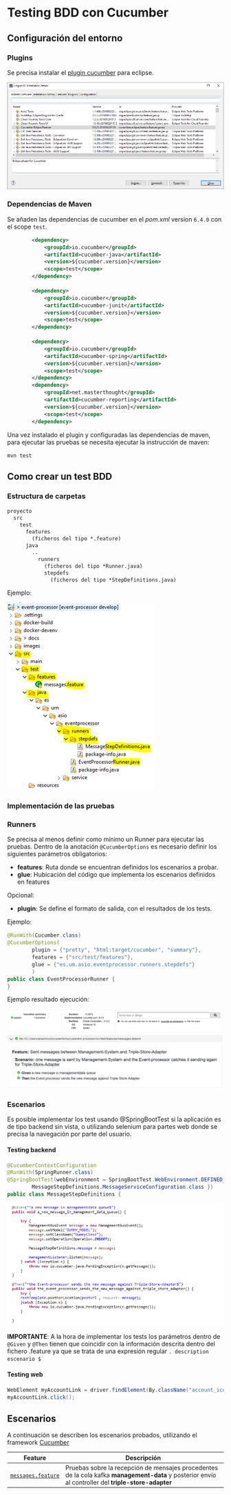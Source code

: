# Testing BDD con Cucumber

## Configuración del entorno

### Plugins

Se precisa instalar el [plugin cucumber](http://cucumber.github.com/cucumber-eclipse/update-site) para eclipse.

<img src="img/pluginCucumber.png"/>

### Dependencias de Maven

Se añaden las dependencias de cucumber en el _pom.xml_ version `6.4.0` con el scope `test`.

```xml
        <dependency>
            <groupId>io.cucumber</groupId>
            <artifactId>cucumber-java</artifactId>
            <version>${cucumber.version}</version>
            <scope>test</scope>
        </dependency>

        <dependency>
            <groupId>io.cucumber</groupId>
            <artifactId>cucumber-junit</artifactId>
            <version>${cucumber.version}</version>
            <scope>test</scope>
        </dependency>

        <dependency>
            <groupId>io.cucumber</groupId>
            <artifactId>cucumber-spring</artifactId>
            <version>${cucumber.version}</version>
            <scope>test</scope>
        </dependency>
        <dependency>
            <groupId>net.masterthought</groupId>
            <artifactId>cucumber-reporting</artifactId>
            <version>${cucumber.version}</version>
            <scope>test</scope>
        </dependency>
```

Una vez instalado el plugin y configuradas las dependencias de maven, para ejecutar las pruebas se necesita ejecutar la instrucción de maven:

```
mvn test
```

## Como crear un test BDD

### Estructura de carpetas

```
proyecto
  src
    test
      features
        (ficheros del tipo *.feature)
      java
        ..
          runners
            (ficheros del tipo *Runner.java)
            stepdefs
              (ficheros del tipo *StepDefinitions.java)
```

Ejemplo:

<img src="img/folderStructure.png"/>

### Implementación de las pruebas

### Runners

Se precisa al menos definir como mínimo un Runner para ejecutar las pruebas. Dentro de la anotación `@CucumberOptions` es necesario definir los siguientes parámetros obligatorios:

- **features**: Ruta donde se encuentran definidos los escenarios a probar.
- **glue**: Hubicación del código que implementa los escenarios definidos en features

Opcional:

- **plugin**: Se define el formato de salida, con el resultados de los tests.

Ejemplo:

```java
@RunWith(Cucumber.class)
@CucumberOptions(
		plugin = {"pretty", "html:target/cucumber", "summary"},
		features = {"src/test/features"},
		glue = {"es.um.asio.eventprocessor.runners.stepdefs"}
		)
public class EventProcessorRunner {
}
```

Ejemplo resultado ejecución:

<img src="img/outputResults.png"/>

### Escenarios

Es posible implementar los test usando @SpringBootTest si la aplicación es de tipo backend sin vista, o utilizando selenium para partes web donde se precisa la navegación por parte del usuario.

#### Testing backend

```java
@CucumberContextConfiguration
@RunWith(SpringRunner.class)
@SpringBootTest(webEnvironment = SpringBootTest.WebEnvironment.DEFINED_PORT, classes = {
		MessageStepDefinitions.MessageServiceConfiguration.class })
public class MessageStepDefinitions {
```

<img src="img/sampleImplementation.png"/>

**IMPORTANTE**: A la hora de implementar los tests los parámetros dentro de `@Given` y `@Then` tienen que coincidir con la información descrita dentro del fichero .feature ya que se trata de una expresión regular `. description escenario $`

#### Testing web

```java
WebElement myAccountLink = driver.findElement(By.className("account_icon"));
myAccountLink.click();
```

## Escenarios

A continuación se describen los escenarios probados, utilizando el framework [Cucumber](https://cucumber.io/docs/cucumber/)

| Feature                                                     | Descripción                                                                                                                                          |
| ----------------------------------------------------------- | ---------------------------------------------------------------------------------------------------------------------------------------------------- |
| [`messages.feature`](../src/test/features/messages.feature) | Pruebas sobre la recepción de mensajes procedentes de la cola kafka **management-data** y posterior envío al controller del **triple-store-adapter** |
